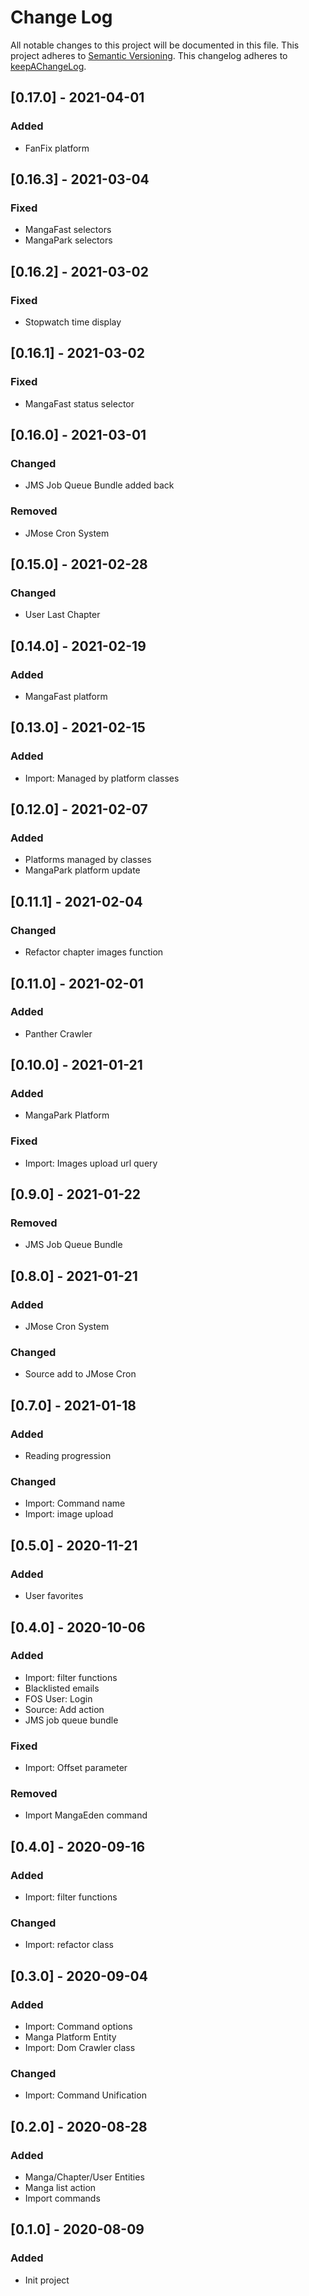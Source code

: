 # Change Log
All notable changes to this project will be documented in this file.
This project adheres to [Semantic Versioning](http://semver.org/).
This changelog adheres to [keepAChangeLog](http://keepachangelog.com/).


## [0.17.0] - 2021-04-01
### Added
- FanFix platform

## [0.16.3] - 2021-03-04
### Fixed
- MangaFast selectors
- MangaPark selectors

## [0.16.2] - 2021-03-02
### Fixed
- Stopwatch time display

## [0.16.1] - 2021-03-02
### Fixed
- MangaFast status selector

## [0.16.0] - 2021-03-01
### Changed
- JMS Job Queue Bundle added back

### Removed
- JMose Cron System

## [0.15.0] - 2021-02-28
### Changed
- User Last Chapter

## [0.14.0] - 2021-02-19
### Added
- MangaFast platform

## [0.13.0] - 2021-02-15
### Added
- Import: Managed by platform classes

## [0.12.0] - 2021-02-07
### Added
- Platforms managed by classes
- MangaPark platform update

## [0.11.1] - 2021-02-04
### Changed
- Refactor chapter images function

## [0.11.0] - 2021-02-01
### Added
- Panther Crawler

## [0.10.0] - 2021-01-21
### Added
- MangaPark Platform

### Fixed
- Import: Images upload url query

## [0.9.0] - 2021-01-22
### Removed
- JMS Job Queue Bundle

## [0.8.0] - 2021-01-21
### Added
- JMose Cron System

### Changed
- Source add to JMose Cron

## [0.7.0] - 2021-01-18
### Added
- Reading progression

### Changed
- Import: Command name
- Import: image upload

## [0.5.0] - 2020-11-21
### Added
- User favorites

## [0.4.0] - 2020-10-06
### Added
- Import: filter functions
- Blacklisted emails
- FOS User: Login
- Source: Add action
- JMS job queue bundle

### Fixed
- Import: Offset parameter

### Removed
- Import MangaEden command

## [0.4.0] - 2020-09-16
### Added
- Import: filter functions

### Changed
- Import: refactor class

## [0.3.0] - 2020-09-04
### Added
- Import: Command options
- Manga Platform Entity
- Import: Dom Crawler class

### Changed
- Import: Command Unification

## [0.2.0] - 2020-08-28
### Added
- Manga/Chapter/User Entities
- Manga list action
- Import commands

## [0.1.0] - 2020-08-09
### Added
- Init project
